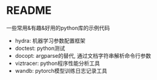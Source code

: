 # README
一些常用&有趣&好用的python库的示例代码

- hydra: 机器学习参数配置框架
- doctest: python测试
- docopt: argparse的替代, 通过文档字符串解析命令行参数
- viztracer: python程序性能分析工具
- wandb: pytorch模型训练日志记录工具